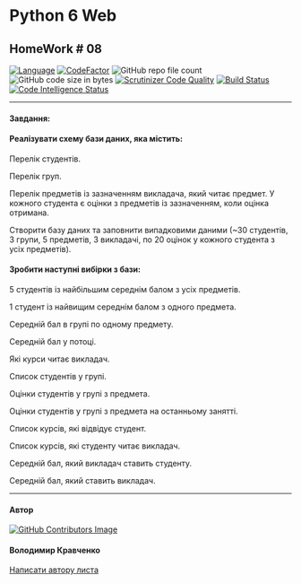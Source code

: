 # Python 6 Web 
## HomeWork # 08

[![Language](https://img.shields.io/badge/language-python-blue)](https://www.python.org)
[![CodeFactor](https://www.codefactor.io/repository/github/vlodyakr/python-6-web-homework-08/badge)](https://www.codefactor.io/repository/github/vlodyakr/python-6-web-homework-08)
![GitHub repo file count](https://img.shields.io/github/directory-file-count/VlodyaKr/Python-6-Web-HomeWork-08)
![GitHub code size in bytes](https://img.shields.io/github/languages/code-size/VlodyaKr/Python-6-Web-HomeWork-08)
[![Scrutinizer Code Quality](https://scrutinizer-ci.com/g/VlodyaKr/Python-6-Web-HomeWork-08/badges/quality-score.png?b=main)](https://scrutinizer-ci.com/g/VlodyaKr/Python-6-Web-HomeWork-08/?branch=main)
[![Build Status](https://scrutinizer-ci.com/g/VlodyaKr/Python-6-Web-HomeWork-08/badges/build.png?b=main)](https://scrutinizer-ci.com/g/VlodyaKr/Python-6-Web-HomeWork-08/build-status/main)
[![Code Intelligence Status](https://scrutinizer-ci.com/g/VlodyaKr/Python-6-Web-HomeWork-08/badges/code-intelligence.svg?b=main)](https://scrutinizer-ci.com/code-intelligence)

---
#### Завдання:

#### Реалізувати схему бази даних, яка містить:

Перелік студентів.

Перелік груп.

Перелік предметів із зазначенням викладача, який читає предмет. У кожного студента є оцінки з предметів із зазначенням, коли оцінка отримана.

Створити базу даних та заповнити випадковими даними (~30 студентів, 3 групи, 5 предметів, 3 викладачі, по 20 оцінок у кожного студента з усіх предметів).

#### Зробити наступні вибірки з бази:

5 студентів із найбільшим середнім балом з усіх предметів.

1 студент із найвищим середнім балом з одного предмета.

Cередній бал в групі по одному предмету.

Середній бал у потоці. 

Які курси читає викладач.

Список студентів у групі.

Оцінки студентів у групі з предмета.

Оцінки студентів у групі з предмета на останньому занятті.

Список курсів, які відвідує студент.

Список курсів, які студенту читає викладач. 

Середній бал, який викладач ставить студенту.

Середній бал, який ставить викладач.

---
#### Автор
[![GitHub Contributors Image](https://contrib.rocks/image?repo=VlodyaKr/Python-6-Web-HomeWork-08)](https://github.com/VlodyaKr)

#### Володимир Кравченко
[Написати автору листа](mailto:vlodya@gmail.com?subject=Python-6-Web-HomeWork-08)
